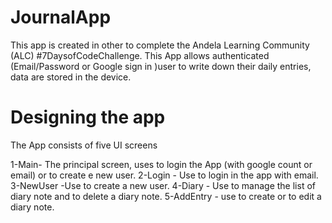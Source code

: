 # JournalApp
This app is created in other to complete the Andela Learning Community (ALC) #7DaysofCodeChallenge.
This App allows authenticated (Email/Password or Google sign in )user to write down their daily entries, data are stored in the device.

# Designing the app
The App consists of five UI screens

1-Main- The principal screen, uses to login the App (with google count or email) or to create e new user.
2-Login - Use to login in the app with email.
3-NewUser -Use to create a new user.
4-Diary - Use to manage the list of diary note and to delete a diary note.
5-AddEntry - use to create or to edit a diary note.
